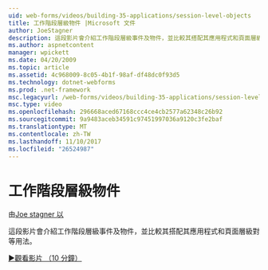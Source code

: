 ```yaml
---
uid: web-forms/videos/building-35-applications/session-level-objects
title: 工作階段層級物件 |Microsoft 文件
author: JoeStagner
description: 這段影片會介紹工作階段層級事件及物件，並比較其搭配其應用程式和頁面層級對等用法。
ms.author: aspnetcontent
manager: wpickett
ms.date: 04/20/2009
ms.topic: article
ms.assetid: 4c968009-8c05-4b1f-98af-df48dc0f93d5
ms.technology: dotnet-webforms
ms.prod: .net-framework
msc.legacyurl: /web-forms/videos/building-35-applications/session-level-objects
msc.type: video
ms.openlocfilehash: 296668aced67168ccc4ce4cb2577a62348c26b92
ms.sourcegitcommit: 9a9483aceb34591c97451997036a9120c3fe2baf
ms.translationtype: MT
ms.contentlocale: zh-TW
ms.lasthandoff: 11/10/2017
ms.locfileid: "26524987"
---
```

<a name="session-level-objects"></a>工作階段層級物件
====================
由[Joe stagner 以](https://github.com/JoeStagner)

這段影片會介紹工作階段層級事件及物件，並比較其搭配其應用程式和頁面層級對等用法。

[&#9654;觀看影片 （10 分鐘）](https://channel9.msdn.com/Blogs/ASP-NET-Site-Videos/session-level-objects)
